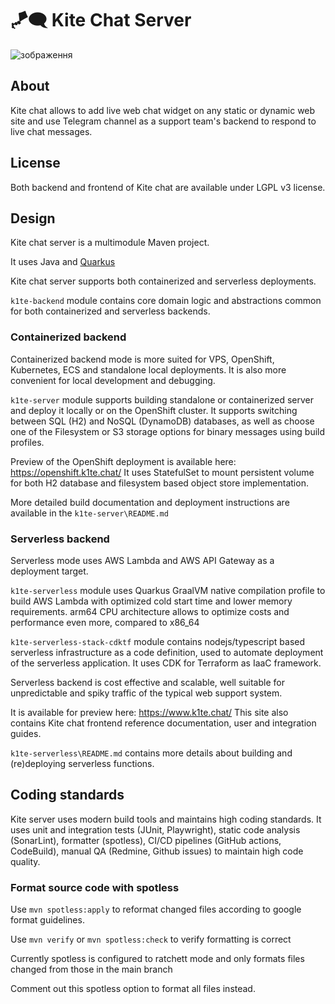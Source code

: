 # 🪁🗨️ Kite Chat Server

![зображення](https://github.com/pragmasoft-ua/kite-chat/assets/1993065/fd96412a-ef37-4835-a405-fd79f31692cd)

## About

Kite chat allows to add live web chat widget on any static or dynamic web site and use Telegram channel as a support team's backend to respond to live chat messages.

## License

Both backend and frontend of Kite chat are available under LGPL v3 license.

## Design

Kite chat server is a multimodule Maven project.

It uses Java and [Quarkus](https://quarkus.io/)

Kite chat server supports both containerized and serverless deployments.

`k1te-backend` module contains core domain logic and abstractions common for both containerized and serverless backends.

### Containerized backend

Containerized backend mode is more suited for VPS, OpenShift, Kubernetes, ECS and standalone local deployments. It is also more convenient for local development and debugging.

`k1te-server` module supports building standalone or containerized server and deploy it
locally or on the OpenShift cluster. It supports switching between SQL (H2) and NoSQL (DynamoDB) databases, as well as choose one of the Filesystem or S3 storage options for binary messages using build profiles.

Preview of the OpenShift deployment is available here: https://openshift.k1te.chat/
It uses StatefulSet to mount persistent volume for both H2 database and filesystem based object store implementation.

More detailed build documentation and deployment instructions are available in the `k1te-server\README.md`

### Serverless backend

Serverless mode uses AWS Lambda and AWS API Gateway as a deployment target.

`k1te-serverless` module uses Quarkus GraalVM native compilation profile to build AWS Lambda with optimized cold start time and lower memory requirements. arm64 CPU architecture allows to optimize costs and performance even more, compared to x86_64

`k1te-serverless-stack-cdktf` module contains nodejs/typescript based serverless infrastructure as a code definition, used to automate deployment of the serverless application. It uses CDK for Terraform as IaaC framework.

Serverless backend is cost effective and scalable, well suitable for unpredictable and
spiky traffic of the typical web support system.

It is available for preview here: https://www.k1te.chat/ This site also contains Kite chat frontend reference documentation, user and integration guides.

`k1te-serverless\README.md` contains more details about building and (re)deploying serverless functions.

## Coding standards

Kite server uses modern build tools and maintains high coding standards. It uses unit and integration tests (JUnit, Playwright), static code analysis (SonarLint), formatter
(spotless), CI/CD pipelines (GitHub actions, CodeBuild), manual QA (Redmine, Github issues) to maintain high code quality.

### Format source code with spotless

Use `mvn spotless:apply` to reformat changed files according to google format guidelines.

Use `mvn verify` or `mvn spotless:check` to verify formatting is correct

Currently spotless is configured to ratchett mode and only formats files changed
from those in the main branch

Comment out this spotless option to format all files instead.

